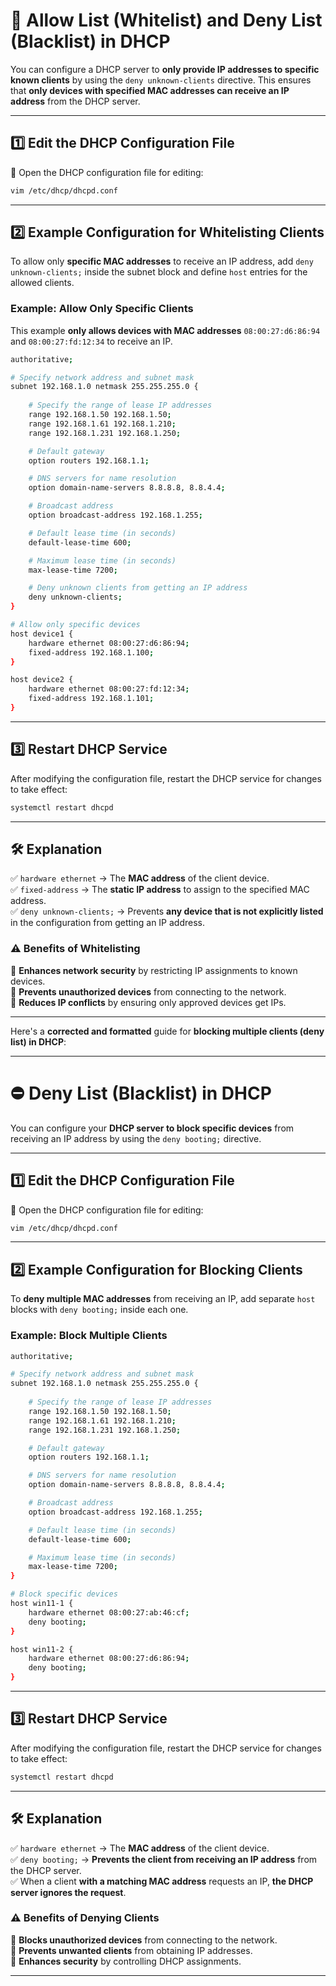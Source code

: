 

# **🔐 Allow List (Whitelist) and Deny List (Blacklist) in DHCP**  

You can configure a DHCP server to **only provide IP addresses to specific known clients** by using the `deny unknown-clients` directive. This ensures that **only devices with specified MAC addresses can receive an IP address** from the DHCP server.  

---

## **1️⃣ Edit the DHCP Configuration File**  

📝 Open the DHCP configuration file for editing:  
```bash
vim /etc/dhcp/dhcpd.conf
```

---

## **2️⃣ Example Configuration for Whitelisting Clients**  

To allow only **specific MAC addresses** to receive an IP address, add `deny unknown-clients;` inside the subnet block and define `host` entries for the allowed clients.  

### **Example: Allow Only Specific Clients**  

This example **only allows devices with MAC addresses** `08:00:27:d6:86:94` and `08:00:27:fd:12:34` to receive an IP.  

```bash
authoritative;

# Specify network address and subnet mask
subnet 192.168.1.0 netmask 255.255.255.0 {
    
    # Specify the range of lease IP addresses
    range 192.168.1.50 192.168.1.50;
    range 192.168.1.61 192.168.1.210;
    range 192.168.1.231 192.168.1.250;

    # Default gateway
    option routers 192.168.1.1;

    # DNS servers for name resolution
    option domain-name-servers 8.8.8.8, 8.8.4.4;

    # Broadcast address
    option broadcast-address 192.168.1.255;

    # Default lease time (in seconds)
    default-lease-time 600;

    # Maximum lease time (in seconds)
    max-lease-time 7200;

    # Deny unknown clients from getting an IP address
    deny unknown-clients;
}

# Allow only specific devices
host device1 {
    hardware ethernet 08:00:27:d6:86:94;
    fixed-address 192.168.1.100;
}

host device2 {
    hardware ethernet 08:00:27:fd:12:34;
    fixed-address 192.168.1.101;
}
```

---

## **3️⃣ Restart DHCP Service**  

After modifying the configuration file, restart the DHCP service for changes to take effect:  

```bash
systemctl restart dhcpd
```

---

## **🛠️ Explanation**  

✅ `hardware ethernet` → The **MAC address** of the client device.  
✅ `fixed-address` → The **static IP address** to assign to the specified MAC address.  
✅ `deny unknown-clients;` → Prevents **any device that is not explicitly listed** in the configuration from getting an IP address.  

### **⚠️ Benefits of Whitelisting**  
🔹 **Enhances network security** by restricting IP assignments to known devices.  
🔹 **Prevents unauthorized devices** from connecting to the network.  
🔹 **Reduces IP conflicts** by ensuring only approved devices get IPs.  

---

Here's a **corrected and formatted** guide for **blocking multiple clients (deny list) in DHCP**:  

---

# **⛔ Deny List (Blacklist) in DHCP**  

You can configure your **DHCP server to block specific devices** from receiving an IP address by using the `deny booting;` directive.  

---

## **1️⃣ Edit the DHCP Configuration File**  

📝 Open the DHCP configuration file for editing:  
```bash
vim /etc/dhcp/dhcpd.conf
```

---

## **2️⃣ Example Configuration for Blocking Clients**  

To **deny multiple MAC addresses** from receiving an IP, add separate `host` blocks with `deny booting;` inside each one.  

### **Example: Block Multiple Clients**  

```bash
authoritative;

# Specify network address and subnet mask
subnet 192.168.1.0 netmask 255.255.255.0 {
    
    # Specify the range of lease IP addresses
    range 192.168.1.50 192.168.1.50;
    range 192.168.1.61 192.168.1.210;
    range 192.168.1.231 192.168.1.250;

    # Default gateway
    option routers 192.168.1.1;

    # DNS servers for name resolution
    option domain-name-servers 8.8.8.8, 8.8.4.4;

    # Broadcast address
    option broadcast-address 192.168.1.255;

    # Default lease time (in seconds)
    default-lease-time 600;

    # Maximum lease time (in seconds)
    max-lease-time 7200;
}

# Block specific devices
host win11-1 {
    hardware ethernet 08:00:27:ab:46:cf;
    deny booting;
}

host win11-2 {
    hardware ethernet 08:00:27:d6:86:94;
    deny booting;
}
```

---

## **3️⃣ Restart DHCP Service**  

After modifying the configuration file, restart the DHCP service for changes to take effect:  

```bash
systemctl restart dhcpd
```

---

## **🛠️ Explanation**  

✅ `hardware ethernet` → The **MAC address** of the client device.  
✅ `deny booting;` → **Prevents the client from receiving an IP address** from the DHCP server.  
✅ When a client **with a matching MAC address** requests an IP, **the DHCP server ignores the request**.  

### **⚠️ Benefits of Denying Clients**  
🔹 **Blocks unauthorized devices** from connecting to the network.  
🔹 **Prevents unwanted clients** from obtaining IP addresses.  
🔹 **Enhances security** by controlling DHCP assignments.  

---
